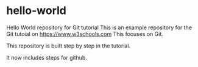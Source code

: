 # hello-world
Hello World repository for Git tutorial
This is an example repository for the Git tutoial on https://www.w3schools.com
This focuses on Git.

This repository is built step by step in the tutorial.

It now includes steps for github.

